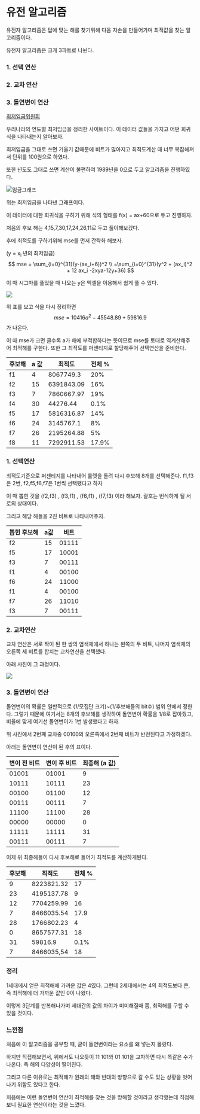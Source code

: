 # 유전 알고리즘

유전자 알고리즘은 답에 맞는 해를 찾기위해 다음 자손을 만들어가며 최적값을 찾는 알고리즘이다.

유전자 알고리즘은 크게 3파트로 나뉜다.

### 1. 선택 연산

### 2.  교차 연산

### 3. 돌연변이 연산



[최저임금위원회](http://minimumwage.go.kr/stat/statMiniStat.jsp)

우리나라의 연도별 최저임금을 정리한 사이트이다. 이 데이터 값들을 가지고 어떤 회귀식을 나타내는지 알아보자.



최저임금을 그대로 쓰면 기울기 값때문에 비트가 많아지고 최적도계산 때 너무 복잡해져서 단위를 100원으로 하였다.

또한 년도도 그대로 쓰면 계산이 불편하여 1989년을 0으로 두고 알고리즘을 진행하였다.



![임금그래프](https://user-images.githubusercontent.com/62462277/85820501-51f00400-b7b1-11ea-93ed-a536694d0714.png)



위는 최저임금을 나타낸 그래프이다. 

이 데이터에 대한 회귀식을 구하기 위해 식의 형태를 f(x) = ax+60으로 두고 진행하자.







처음의 후보 해는 4,15,7,30,17,24,26,11로 두고 풀이해보겠다.



후에 최적도를 구하기위해 mse를 먼저 간략화 해보자.

(y = x<sub>i </sub>년의 최저임금)
$$
mse = \sum_{i=0}^{31}(y-(ax_i+6))^2
\\ =\sum_{i=0}^{31}(y^2 + (ax_i)^2 + 12 ax_i -2xya-12y+36)
$$


이 때 시그마를 풀었을 때 나오는 y은 엑셀을 이용해서 쉽게 풀 수 있다.

![](https://user-images.githubusercontent.com/62462277/85809359-9d46ea00-b792-11ea-99ee-577a110bd4d8.png)

위 표를 보고 식을 다시 정리하면
$$
mse = 10416a^2-45548.89+59816.9
$$
가 나온다.

이 때 mse가 크면 클수록 a가 해에 부적합하다는 뜻이므로 mse를 토대로 역계산해주어 최적해를 구한다. 또한 그 최적도를 퍼센티지로 할당해주어 선택연산을 준비한다.

| 후보해 | a 값 | 최적도     | 전체 % |
| ------ | ---- | ---------- | ------ |
| f1     | 4    | 8067749.3  | 20%    |
| f2     | 15   | 6391843.09 | 16%    |
| f3     | 7    | 7860667.97 | 19%    |
| f4     | 30   | 44276.44   | 0.1%   |
| f5     | 17   | 5816316.87 | 14%    |
| f6     | 24   | 3145767.1  | 8%     |
| f7     | 26   | 2195264.88 | 5%     |
| f8     | 11   | 7292911.53 | 17.9%  |



### 1. 선택연산

최적도기준으로 퍼센티지를 나타내어 룰렛을 돌려 다시 후보해 8개를 선택해준다. f1,f3은 2번, f2,f5,f6,f7은 1번씩 선택됐다고 하자

이 때 뽑힌 것을 (f2,f3) , (f3,f1) , (f6,f1) , (f7,f3) 이라 해보자. 괄호는 번식하게 될 서로의 상대이다.

그리고 해당 해들을 2진 비트로 나타내어주자.

| 뽑힌 후보해 | a값  | 비트  |
| ----------- | ---- | ----- |
| f2          | 15   | 01111 |
| f5          | 17   | 10001 |
| f3          | 7    | 00111 |
| f1          | 4    | 00100 |
| f6          | 24   | 11000 |
| f1          | 4    | 00100 |
| f7          | 26   | 11010 |
| f3          | 7    | 00111 |



### 2. 교차연산

교차 연산은 서로 짝이 된 한 쌍의 염색체에서 하나는 왼쪽의 두 비트, 나머지 염색체의 오른쪽 세 비트를 합치는 교차연산을 선택했다.

아래 사진이 그 과정이다.



![](https://user-images.githubusercontent.com/62462277/85815935-d720ec00-b7a4-11ea-990f-e67f788cdb92.jpg)



### 3. 돌연변이 연산

돌연변이의 확률은 일반적으로 (1/모집단 크기)~(1/후보해들의 bit수) 범위 안에서 정한다. 그렇기 때문에 여기서는 8개의 후보해를 생각하여 돌연변이 확률을 1/8로 잡아줬고, 비율에 맞게 여기선 돌연변이가 1번 발생했다고 하자.

위 사진에서 2번째 교차중 00100의 오른쪽에서 2번째 비트가 반전된다고 가정하겠다.

아래는 돌연변이 연산이 된 후의 표이다.

| 변이 전 비트 | 변이 후 비트 | 최종해 (a 값) |
| ------------ | ------------ | ------------- |
| 01001        | 01001        | 9             |
| 10111        | 10111        | 23            |
| 00100        | 01100        | 12            |
| 00111        | 00111        | 7             |
| 11100        | 11100        | 28            |
| 00000        | 00000        | 0             |
| 11111        | 11111        | 31            |
| 00111        | 00111        | 7             |



이제 위 최종해들이 다시 후보해로 들어가 최적도를 계산하게된다.

| 후보해 | 최적도     | 전체 % |
| ------ | ---------- | ------ |
| 9      | 8223821.32 | 17     |
| 23     | 4195137.78 | 9      |
| 12     | 7704259.99 | 16     |
| 7      | 8466035.54 | 17.9   |
| 28     | 1766802.23 | 4      |
| 0      | 8657577.31 | 18     |
| 31     | 59816.9    | 0.1%   |
| 7      | 8466035,54 | 18     |



### 정리

1세대에서 얻은 최적해에 가까운 값은 4였다.  그런데 2세대에서는 4의 최적도보다 큰, 즉 최적해에 더 가까운 값인 0이 나왔다.

이렇게 3단계를 반복해나가며 세대간의 값의 차이가 미미해질때 쯤,  최적해를 구할 수 있을 것이다.



### 느낀점

처음에 이 알고리즘을 공부할 때, 굳이 돌연변이라는 요소를 왜 넣는지 몰랐다.

하지만 직접해보면서, 위에서도 나오듯이 11 101와   01 101을 교차하면 다시 똑같은 수가 나온다. 즉 해의 다양성이 떨어진다.

그리고 다른 이유로는 최적해가 원래의 해와 반대의 방향으로 갈 수도 있는 상황을 벗어나기 위함도 있다고 한다. 

처음에는 이런 돌연변이 연산이 최적해를 찾는 것을 방해할 것이라고 생각했는데 직접해보니 필요한 연산이라는 것을 느꼈다.